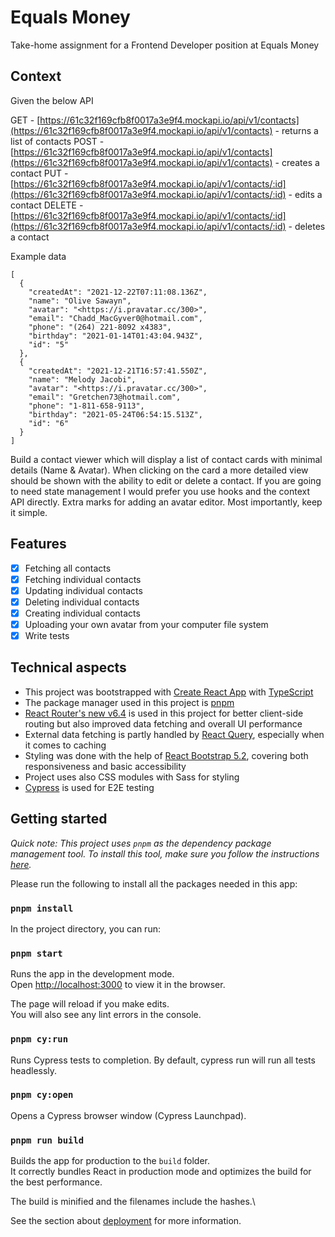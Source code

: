 # Equals Money

Take-home assignment for a Frontend Developer position at Equals Money

## Context

Given the below API

GET - [https://61c32f169cfb8f0017a3e9f4.mockapi.io/api/v1/contacts](https://61c32f169cfb8f0017a3e9f4.mockapi.io/api/v1/contacts) - returns a list of contacts
POST - [https://61c32f169cfb8f0017a3e9f4.mockapi.io/api/v1/contacts](https://61c32f169cfb8f0017a3e9f4.mockapi.io/api/v1/contacts) - creates a contact
PUT - [https://61c32f169cfb8f0017a3e9f4.mockapi.io/api/v1/contacts/:id](https://61c32f169cfb8f0017a3e9f4.mockapi.io/api/v1/contacts/:id) - edits a contact
DELETE - [https://61c32f169cfb8f0017a3e9f4.mockapi.io/api/v1/contacts/:id](https://61c32f169cfb8f0017a3e9f4.mockapi.io/api/v1/contacts/:id) - deletes a contact

Example data

```
[
  {
    "createdAt": "2021-12-22T07:11:08.136Z",
    "name": "Olive Sawayn",
    "avatar": "<https://i.pravatar.cc/300>",
    "email": "Chadd_MacGyver0@hotmail.com",
    "phone": "(264) 221-8092 x4383",
    "birthday": "2021-01-14T01:43:04.943Z",
    "id": "5"
  },
  {
    "createdAt": "2021-12-21T16:57:41.550Z",
    "name": "Melody Jacobi",
    "avatar": "<https://i.pravatar.cc/300>",
    "email": "Gretchen73@hotmail.com",
    "phone": "1-811-658-9113",
    "birthday": "2021-05-24T06:54:15.513Z",
    "id": "6"
  }
]
```

Build a contact viewer which will display a list of contact cards with minimal details (Name & Avatar). When clicking on the card a more detailed view should be shown with the ability to edit or delete a contact. If you are going to need state management I would prefer you use hooks and the context API directly. Extra marks for adding an avatar editor. Most importantly, keep it simple.

## Features

- [x] Fetching all contacts
- [x] Fetching individual contacts
- [x] Updating individual contacts
- [x] Deleting individual contacts
- [x] Creating individual contacts
- [x] Uploading your own avatar from your computer file system
- [x] Write tests

## Technical aspects

- This project was bootstrapped with [Create React App](https://github.com/facebook/create-react-app) with [TypeScript](https://www.typescriptlang.org/)
- The package manager used in this project is [pnpm](https://pnpm.io/)
- [React Router's new v6.4](https://reactrouter.com/en/main) is used in this project for better client-side routing but also improved data fetching and overall UI performance
- External data fetching is partly handled by [React Query](https://tanstack.com/query/v3/docs/react/overview), especially when it comes to caching
- Styling was done with the help of [React Bootstrap 5.2](https://react-bootstrap.github.io/), covering both responsiveness and basic accessibility
- Project uses also CSS modules with Sass for styling
- [Cypress](https://docs.cypress.io/) is used for E2E testing

## Getting started

_Quick note: This project uses `pnpm` as the dependency package management tool. To install this tool, make sure you follow the instructions [here](https://pnpm.io/installation)._

Please run the following to install all the packages needed in this app:

### `pnpm install`

In the project directory, you can run:

### `pnpm start`

Runs the app in the development mode.\
Open [http://localhost:3000](http://localhost:3000) to view it in the browser.

The page will reload if you make edits.\
You will also see any lint errors in the console.

### `pnpm cy:run`

Runs Cypress tests to completion. By default, cypress run will run all tests headlessly.

### `pnpm cy:open`

Opens a Cypress browser window (Cypress Launchpad).

### `pnpm run build`

Builds the app for production to the `build` folder.\
It correctly bundles React in production mode and optimizes the build for the best performance.

The build is minified and the filenames include the hashes.\

See the section about [deployment](https://facebook.github.io/create-react-app/docs/deployment) for more information.
